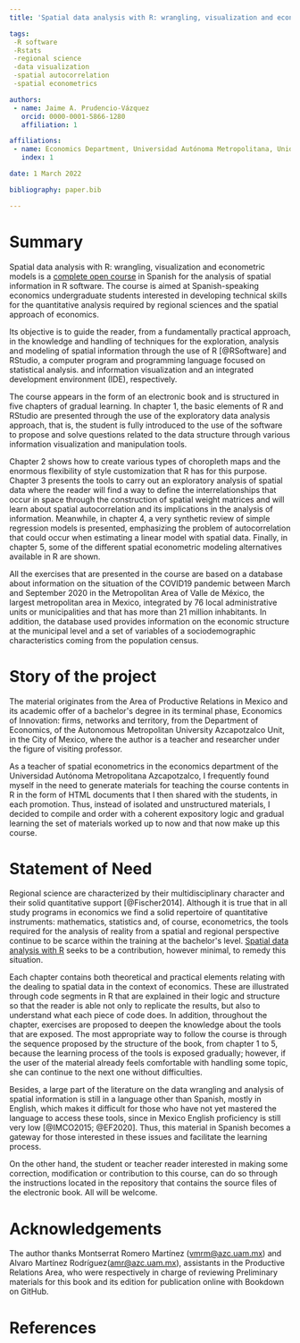 ```yaml
---
title: 'Spatial data analysis with R: wrangling, visualization and econometric models '

tags:
 -R software
 -Rstats
 -regional science
 -data visualization
 -spatial autocorrelation
 -spatial econometrics

authors:
 - name: Jaime A. Prudencio-Vázquez 
   orcid: 0000-0001-5866-1280
   affiliation: 1

affiliations:
 - name: Economics Department, Universidad Autónoma Metropolitana, Unidad Azcapotzalco, CDMX, México.  
   index: 1

date: 1 March 2022

bibliography: paper.bib

---
```


# Summary

Spatial data analysis with R: wrangling, visualization and econometric models is a [complete open course](https://github.com/jaime-pru/Analisis-de-datos-espaciales) in Spanish for the analysis of spatial information in R software. The course is aimed at Spanish-speaking economics undergraduate students interested in developing technical skills for the quantitative analysis required by regional sciences and the spatial approach of economics.

Its objective is to guide the reader, from a fundamentally practical approach, in the knowledge and handling of techniques for the exploration, analysis and modeling of spatial information through the use of R [@RSoftware] and RStudio, a computer program and programming language focused on statistical analysis. and information visualization and an integrated development environment (IDE), respectively.

The course appears in the form of an electronic book and is structured in five chapters of gradual learning. In chapter 1, the basic elements of R and RStudio are presented through the use of the exploratory data analysis approach, that is, the student is fully introduced to the use of the software to propose and solve questions related to the data structure through various information visualization and manipulation tools.

Chapter 2 shows how to create various types of choropleth maps and the enormous flexibility of style customization that R has for this purpose. Chapter 3 presents the tools to carry out an exploratory analysis of spatial data where the reader will find a way to define the interrelationships that occur in space through the construction of spatial weight matrices and will learn about spatial autocorrelation and its implications in the analysis of information. Meanwhile, in chapter 4, a very synthetic review of simple regression models is presented, emphasizing the problem of autocorrelation that could occur when estimating a linear model with spatial data. Finally, in chapter 5, some of the different spatial econometric modeling alternatives available in R are shown.

All the exercises that are presented in the course are based on a database about information on the situation of the COVID19 pandemic between March and September 2020 in the Metropolitan Area of Valle de México, the largest metropolitan area in Mexico, integrated by 76 local administrative units or municipalities and that has more than 21 million inhabitants. In addition, the database used provides information on the economic structure at the municipal level and a set of variables of a sociodemographic characteristics coming from the population census.

# Story of the project

The material originates from the Area of Productive Relations in Mexico and its academic offer of a bachelor's degree in its terminal phase, Economics of Innovation: firms, networks and territory, from the Department of Economics, of the Autonomous Metropolitan University Azcapotzalco Unit, in the City of Mexico, where the author is a teacher and researcher under the figure of visiting professor.

As a teacher of spatial econometrics in the economics department of the Universidad Autónoma Metropolitana Azcapotzalco, I frequently found myself in the need to generate materials for teaching the course contents in R in the form of HTML documents that I then shared with the students, in each promotion. Thus, instead of isolated and unstructured materials, I decided to compile and order with a coherent expository logic and gradual learning the set of materials worked up to now and that now make up this course.


# Statement of Need

Regional science are characterized by their multidisciplinary character and their solid quantitative support [@Fischer2014]. Although it is true that in all study programs in economics we find a solid repertoire of quantitative instruments: mathematics, statistics and, of course, econometrics, the tools required for the analysis of reality from a spatial and regional perspective continue to be scarce within the training at the bachelor's level. [Spatial data analysis with R](https://jaime-pru.github.io/Analisis-de-datos-espaciales/index.html) seeks to be a contribution, however minimal, to remedy this situation.

Each chapter contains both theoretical and practical elements relating with the dealing to spatial data in the context of economics. These are illustrated through code segments in R that are explained in their logic and structure so that the reader is able not only to replicate the results, but also to understand what each piece of code does. In addition, throughout the chapter, exercises are proposed to deepen the knowledge about the tools that are exposed. The most appropriate way to follow the course is through the sequence proposed by the structure of the book, from chapter 1 to 5, because the learning process of the tools is exposed gradually; however, if the user of the material already feels comfortable with handling some topic, she can continue to the next one without difficulties.

Besides, a large part of the literature on the data wrangling and analysis of spatial information is still in a language other than Spanish, mostly in English, which makes it difficult for those who have not yet mastered the language to access these tools, since in Mexico English proficiency is still very low [@IMCO2015; @EF2020]. Thus, this material in Spanish becomes a gateway for those interested in these issues and facilitate the learning process.

On the other hand, the student or teacher reader interested in making some correction, modification or contribution to this course, can do so through the instructions located in the repository that contains the source files of the electronic book. All will be welcome.

# Acknowledgements

The author thanks Montserrat Romero Martínez (vmrm@azc.uam.mx) and Alvaro Martínez Rodríguez(amr@azc.uam.mx), assistants in the Productive Relations Area, who were respectively in charge of reviewing Preliminary materials for this book and its edition for publication online with Bookdown on GitHub.

# References
